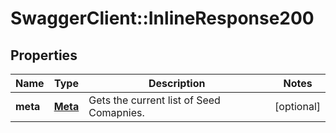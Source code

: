 # SwaggerClient::InlineResponse200

## Properties
Name | Type | Description | Notes
------------ | ------------- | ------------- | -------------
**meta** | [**Meta**](Meta.md) | Gets the current list of Seed Comapnies. | [optional] 


